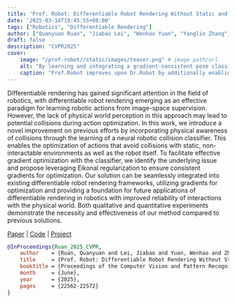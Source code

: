 ```yaml
---
title: 'Prof. Robot: Differentiable Robot Rendering Without Static and Self-Collisions'
date: '2025-03-14T19:45:55+08:00'
tags: ["Robotics", "Differentiable Rendering"]
author: ["Quanyuan Ruan", "Jiabao Lei", "Wenhao Yuan", "Yanglin Zhang", "Dekun Lu", "Guiliang Liu", "Kui Jia"]
draft: false
description: "CVPR2025"
cover:
    image: "/prof-robot//static/images/teaser.png" # image path/url
    alt: "By learning and integrating a gradient-consistent pose classifier into a differentiable rendering pipeline, the generated pose trajectories are free from physical collisions. The objective is to penalize high collision probabilities during optimization." # alt text
    caption: "Prof.Robot improves upon Dr.Robot by additionally enabling differentiable avoidance of static and self-collisions." # display caption under cover
---
```


Differentiable rendering has gained significant attention in the field of robotics, with differentiable robot rendering emerging as an effective paradigm for learning robotic actions from image-space supervision. However, the lack of physical world perception in this approach may lead to potential collisions during action optimization. In this work, we introduce a novel improvement on previous efforts by incorporating physical awareness of collisions through the learning of a neural robotic collision classifier. This enables the optimization of actions that avoid collisions with static, non-interactable environments as well as the robot itself. To facilitate effective gradient optimization with the classifier, we identify the underlying issue and propose leveraging Eikonal regularization to ensure consistent gradients for optimization. Our solution can be seamlessly integrated into existing differentiable robot rendering frameworks, utilizing gradients for optimization and providing a foundation for future applications of differentiable rendering in robotics with improved reliability of interactions with the physical world. Both qualitative and quantitative experiments demonstrate the necessity and effectiveness of our method compared to previous solutions.

[Paper](https://openaccess.thecvf.com/content/CVPR2025/html/Ruan_Prof._Robot_Differentiable_Robot_Rendering_Without_Static_and_Self-Collisions_CVPR_2025_paper.html) | [Code](https://github.com/qrcat/prof.robot) | [Project](/prof-robot)

```bib
@InProceedings{Ruan_2025_CVPR,
    author    = {Ruan, Quanyuan and Lei, Jiabao and Yuan, Wenhao and Zhang, Yanglin and Lu, Dekun and Liu, Guiliang and Jia, Kui},
    title     = {Prof. Robot: Differentiable Robot Rendering Without Static and Self-Collisions},
    booktitle = {Proceedings of the Computer Vision and Pattern Recognition Conference (CVPR)},
    month     = {June},
    year      = {2025},
    pages     = {22562-22572}
}
```
